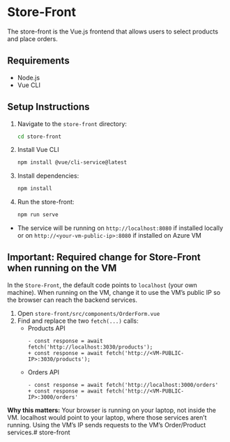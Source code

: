 # Store-Front

The store-front is the Vue.js frontend that allows users to select products and place orders.

## Requirements

- Node.js
- Vue CLI

## Setup Instructions

1. Navigate to the `store-front` directory:
   ```bash
   cd store-front
2. Install Vue CLI 
   ```bash
   npm install @vue/cli-service@latest
3. Install dependencies:
   ```bash
   npm install
4. Run the store-front:
   ```bash
   npm run serve
   ```

- The service will be running on `http://localhost:8080` if installed locally or on `http://<your-vm-public-ip>:8080` if installed on Azure VM

## Important: Required change for Store-Front when running on the VM
In the `Store-Front`, the default code points to `localhost` (your own machine).
When running on the VM, change it to use the VM’s public IP so the browser can reach the backend services.
1. Open `store-front/src/components/OrderForm.vue`
2. Find and replace the two `fetch(...)` calls:
   - Products API
      ```
      - const response = await fetch('http://localhost:3030/products');
      + const response = await fetch('http://<VM-PUBLIC-IP>:3030/products');
      ```
   - Orders API
      ```
      - const response = await fetch('http://localhost:3000/orders'
      + const response = await fetch('http://<VM-PUBLIC-IP>:3000/orders'
      ```
**Why this matters:**
Your browser is running on your laptop, not inside the VM. localhost would point to your laptop, where those services aren’t running. Using the VM’s IP sends requests to the VM’s Order/Product services.#   s t o r e - f r o n t  
 